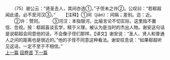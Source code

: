 　　（75）谢公云：“贤圣去人，其间亦选①。”子侄未之许②。公叹曰：“若郗超闻此语，必不至河汉③。”
　　【注释】①间（jiàn）：间隔；差别。迩：近。
　　②许：赞同。
　　③河汉：本指银河，比喻言论不切实际，这里指不置信、忽视。按：郗超喜谈玄学，精于义理，被认为是当时的杰出人物。谢安这句话是说郗超会同意他的话，不会像子侄们那样。【译文】谢安说：“圣人、贤人和普通人之间的距离也是很近的。”他的子侄不同意这种看法。谢安叹息说：“如果郗超听见这话，一定不至于不相信。”
<br>[上一篇](02_074) [回卷首](02_000) [下一篇](02_076)
